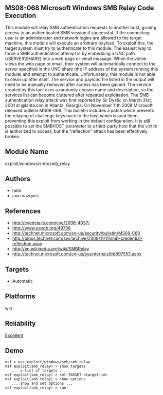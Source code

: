 ## MS08-068 Microsoft Windows SMB Relay Code Execution

This module will relay SMB authentication requests to 
another host, gaining access to an authenticated SMB session 
if successful. If the connecting user is an administrator 
and network logins are allowed to the target machine, this 
module will execute an arbitrary payload. To exploit this, 
the target system must try to authenticate to this module. 
The easiest way to force a SMB authentication attempt is by 
embedding a UNC path (\\SERVER\SHARE) into a web page or 
email message. When the victim views the web page or email, 
their system will automatically connect to the server 
specified in the UNC share (the IP address of the system 
running this module) and attempt to authenticate. 
Unfortunately, this module is not able to clean up after 
itself. The service and payload file listed in the output 
will need to be manually removed after access has been 
gained. The service created by this tool uses a randomly 
chosen name and description, so the services list can become 
cluttered after repeated exploitation. The SMB 
authentication relay attack was first reported by Sir Dystic 
on March 31st, 2001 at @lanta.con in Atlanta, Georgia. On 
November 11th 2008 Microsoft released bulletin MS08-068. 
This bulletin includes a patch which prevents the relaying 
of challenge keys back to the host which issued them, 
preventing this exploit from working in the default 
configuration. It is still possible to set the SMBHOST 
parameter to a third-party host that the victim is 
authorized to access, but the "reflection" attack has been 
effectively broken.


## Module Name
exploit/windows/smb/smb_relay

## Authors
* hdm
* juan vazquez


## References
* http://cvedetails.com/cve/2008-4037/
* http://www.osvdb.org/49736
* http://technet.microsoft.com/en-us/security/bulletin/MS08-068
* http://blogs.technet.com/swi/archive/2008/11/11/smb-credential-reflection.aspx
* http://en.wikipedia.org/wiki/SMBRelay
* http://technet.microsoft.com/en-us/sysinternals/bb897553.aspx



## Targets
* Automatic


## Platforms
win

## Reliability
[Excellent](https://github.com/rapid7/metasploit-framework/wiki/Exploit-Ranking)

## Demo

```
msf > use exploit/windows/smb/smb_relay
msf exploit(smb_relay) > show targets
   ... a list of targets ...
msf exploit(smb_relay) > set TARGET <target-id>
msf exploit(smb_relay) > show options
   ... show and set options ...
msf exploit(smb_relay) > run
```
    
    